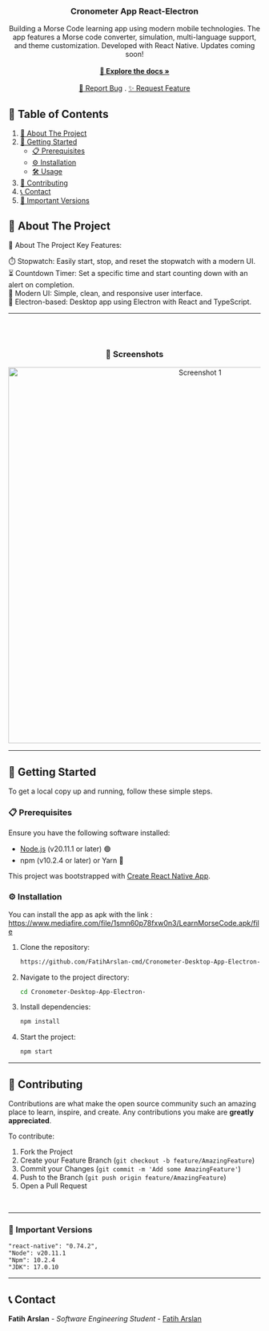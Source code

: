 <p align="center">
  <h3 align="center">Cronometer App React-Electron</h3>
  <p align="center">
  Building a Morse Code learning app using modern mobile technologies. The app features a Morse code converter, simulation, multi-language support, and theme customization. Developed with React Native. Updates coming soon!    <br/><br/>
    <a href="https://github.com/FatihArslan-cmd/CashRegisterApp"><strong>🌟 Explore the docs »</strong></a>
    <br/><br/>
    <a href="https://github.com/FatihArslan-cmd/CashRegisterApp/issues">🐛 Report Bug</a>
    .
    <a href="https://github.com/FatihArslan-cmd/CashRegisterApp/issues">✨ Request Feature</a>
  </p>
</p>

## 📖 Table of Contents

1. [📘 About The Project](#about-the-project)
2. [🚀 Getting Started](#getting-started)
    - [📋 Prerequisites](#prerequisites)
    - [⚙️ Installation](#installation)
    - [🛠️ Usage](#usage)
3. [🤝 Contributing](#contributing)
4. [📞 Contact](#contact)
5. [📌 Important Versions](#important-versions)

## <a id="about-the-project"></a>📘 About The Project


<a id="about-the-project"></a>📘 About The Project
Key Features:<br/>

⏱️ Stopwatch: Easily start, stop, and reset the stopwatch with a modern UI.<br/>
⏳ Countdown Timer: Set a specific time and start counting down with an alert on completion.<br/>
🎨 Modern UI: Simple, clean, and responsive user interface.<br/>
🔄 Electron-based: Desktop app using Electron with React and TypeScript.<br/>
<hr>

<br/>
<br/>
<h3 align="center">📸 Screenshots</h3>
<p align="center"> 
<img src="https://github.com/user-attachments/assets/cf46ad49-f301-478f-981c-f93f4f034f35" width="750" alt="Screenshot 1"/>
<hr>


## <a id="getting-started"></a>🚀 Getting Started

To get a local copy up and running, follow these simple steps.

### <a id="prerequisites"></a>📋 Prerequisites

Ensure you have the following software installed:
- [Node.js](https://nodejs.org/) (v20.11.1 or later) 🟢
- npm (v10.2.4 or later) or Yarn 🧶

This project was bootstrapped with [Create React Native App](https://github.com/expo/create-react-native-app?tab=readme-ov-file).

### <a id="installation"></a>⚙️ Installation

You can install the app as apk with the link : https://www.mediafire.com/file/1smn60p78fxw0n3/LearnMorseCode.apk/file

1. Clone the repository:
    ```bash
    https://github.com/FatihArslan-cmd/Cronometer-Desktop-App-Electron-.git
    ```
2. Navigate to the project directory:
    ```bash
    cd Cronometer-Desktop-App-Electron-
    ```
3. Install dependencies:
    ```bash
    npm install
    ```
4. Start the project:
    ```bash
    npm start
    ```



<hr>


## <a id="contributing"></a>🤝 Contributing

Contributions are what make the open source community such an amazing place to learn, inspire, and create. Any contributions you make are **greatly appreciated**.

To contribute:

1. Fork the Project
2. Create your Feature Branch (`git checkout -b feature/AmazingFeature`)
3. Commit your Changes (`git commit -m 'Add some AmazingFeature'`)
4. Push to the Branch (`git push origin feature/AmazingFeature`)
5. Open a Pull Request
<br/>

<hr>


### <a id="important-versions"></a>📌 Important Versions
    "react-native": "0.74.2",
    "Node": v20.11.1
    "Npm": 10.2.4
    "JDK": 17.0.10
<hr>


## <a id="contact"></a>📞 Contact

**Fatih Arslan** - *Software Engineering Student* - [Fatih Arslan](https://github.com/FatihArslan-cmd)

